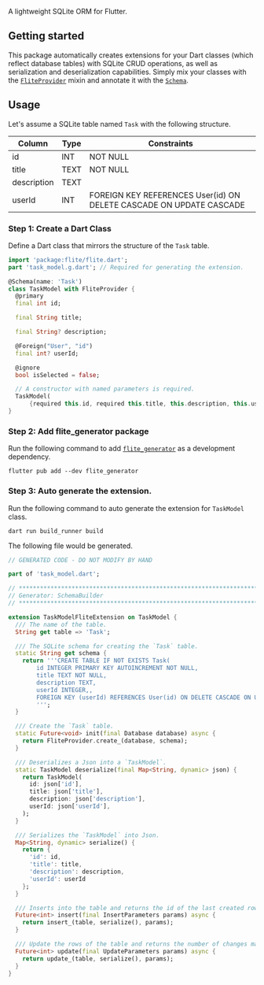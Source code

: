 A lightweight SQLite ORM for Flutter.

## Getting started

This package automatically creates extensions for your Dart classes (which reflect database tables) with SQLite CRUD operations, as well as serialization and deserialization capabilities. Simply mix your classes with the [`FliteProvider`](https://pub.dev/documentation/flite/latest/flite/FliteProvider-mixin.html) mixin and annotate it with the [`Schema`](https://pub.dev/documentation/flite/latest/flite/Schema-class.html).

## Usage

Let's assume a SQLite table named `Task` with the following structure.

| Column       | Type           | Constraints                               |
|--------------|----------------|-------------------------------------------|
| id           | INT            | NOT NULL                                  |
| title        | TEXT           | NOT NULL                                  |
| description  | TEXT           |                                           |
| userId       | INT            | FOREIGN KEY REFERENCES User(id) ON DELETE CASCADE ON UPDATE CASCADE |

### Step 1: Create a Dart Class

Define a Dart class that mirrors the structure of the `Task` table.
```dart
import 'package:flite/flite.dart';
part 'task_model.g.dart'; // Required for generating the extension.

@Schema(name: 'Task')
class TaskModel with FliteProvider {
  @primary
  final int id;

  final String title;

  final String? description;

  @Foreign("User", "id")
  final int? userId;

  @ignore
  bool isSelected = false;

  // A constructor with named parameters is required.
  TaskModel(
      {required this.id, required this.title, this.description, this.userId});
}
```
### Step 2: Add flite_generator package

Run the following command to add [`flite_generator`](https://pub.dev/packages/flite_generator) as a development dependency.
```
flutter pub add --dev flite_generator
```
### Step 3: Auto generate the extension.

Run the following command to auto generate the extension for `TaskModel` class.
```
dart run build_runner build
```
The following file would be generated.
```dart
// GENERATED CODE - DO NOT MODIFY BY HAND

part of 'task_model.dart';

// **************************************************************************
// Generator: SchemaBuilder
// **************************************************************************

extension TaskModelFliteExtension on TaskModel {
  /// The name of the table.
  String get table => 'Task';

  /// The SQLite schema for creating the `Task` table.
  static String get schema {
    return '''CREATE TABLE IF NOT EXISTS Task(
		id INTEGER PRIMARY KEY AUTOINCREMENT NOT NULL,
		title TEXT NOT NULL,
		description TEXT,
		userId INTEGER,,
		FOREIGN KEY (userId) REFERENCES User(id) ON DELETE CASCADE ON UPDATE CASCADE
		''';
  }

  /// Create the `Task` table.
  static Future<void> init(final Database database) async {
    return FliteProvider.create_(database, schema);
  }

  /// Deserializes a Json into a `TaskModel`.
  static TaskModel deserialize(final Map<String, dynamic> json) {
    return TaskModel(
      id: json['id'],
      title: json['title'],
      description: json['description'],
      userId: json['userId'],
    );
  }

  /// Serializes the `TaskModel` into Json.
  Map<String, dynamic> serialize() {
    return {
      'id': id,
      'title': title,
      'description': description,
      'userId': userId
    };
  }

  /// Inserts into the table and returns the id of the last created row.
  Future<int> insert(final InsertParameters params) async {
    return insert_(table, serialize(), params);
  }

  /// Update the rows of the table and returns the number of changes made.
  Future<int> update(final UpdateParameters params) async {
    return update_(table, serialize(), params);
  }
}
```